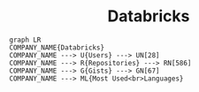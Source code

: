 <h1 align="center">Databricks</h1>

```mermaid
graph LR
COMPANY_NAME{Databricks}
COMPANY_NAME ---> U{Users} ---> UN[28]
COMPANY_NAME ---> R{Repositories} ---> RN[586]
COMPANY_NAME ---> G{Gists} ---> GN[67]
COMPANY_NAME ---> ML{Most Used<br>Languages}
```
